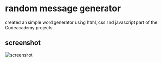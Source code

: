 # random message generator

created an simple word generator using html, css and javascript
part of the Codeacademy projects

## screenshot

![screenshot](./Screenshot%202023-05-08%20at%2011-08-23%20random%20word%20generator.png)
